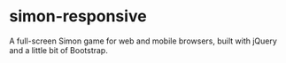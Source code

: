 # simon-responsive
A full-screen Simon game for web and mobile browsers, built with jQuery and a little bit of Bootstrap.
